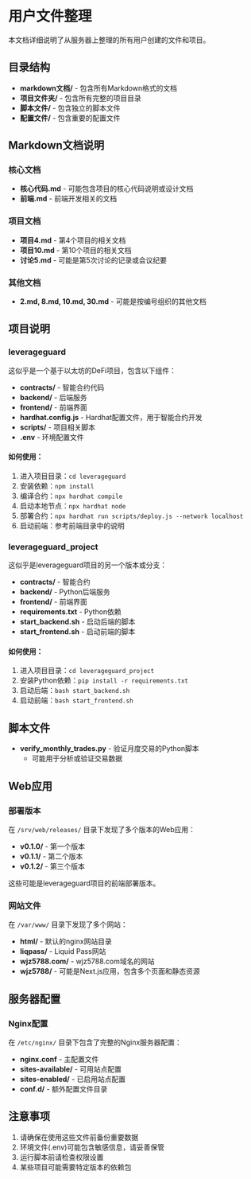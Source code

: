 # 用户文件整理

本文档详细说明了从服务器上整理的所有用户创建的文件和项目。

## 目录结构

- **markdown文档/** - 包含所有Markdown格式的文档
- **项目文件夹/** - 包含所有完整的项目目录
- **脚本文件/** - 包含独立的脚本文件
- **配置文件/** - 包含重要的配置文件

## Markdown文档说明

### 核心文档

- **核心代码.md** - 可能包含项目的核心代码说明或设计文档
- **前端.md** - 前端开发相关的文档

### 项目文档

- **项目4.md** - 第4个项目的相关文档
- **项目10.md** - 第10个项目的相关文档
- **讨论5.md** - 可能是第5次讨论的记录或会议纪要

### 其他文档

- **2.md, 8.md, 10.md, 30.md** - 可能是按编号组织的其他文档

## 项目说明

### leverageguard

这似乎是一个基于以太坊的DeFi项目，包含以下组件：
- **contracts/** - 智能合约代码
- **backend/** - 后端服务
- **frontend/** - 前端界面
- **hardhat.config.js** - Hardhat配置文件，用于智能合约开发
- **scripts/** - 项目相关脚本
- **.env** - 环境配置文件

#### 如何使用：
1. 进入项目目录：`cd leverageguard`
2. 安装依赖：`npm install`
3. 编译合约：`npx hardhat compile`
4. 启动本地节点：`npx hardhat node`
5. 部署合约：`npx hardhat run scripts/deploy.js --network localhost`
6. 启动前端：参考前端目录中的说明

### leverageguard_project

这似乎是leverageguard项目的另一个版本或分支：
- **contracts/** - 智能合约
- **backend/** - Python后端服务
- **frontend/** - 前端界面
- **requirements.txt** - Python依赖
- **start_backend.sh** - 启动后端的脚本
- **start_frontend.sh** - 启动前端的脚本

#### 如何使用：
1. 进入项目目录：`cd leverageguard_project`
2. 安装Python依赖：`pip install -r requirements.txt`
3. 启动后端：`bash start_backend.sh`
4. 启动前端：`bash start_frontend.sh`

## 脚本文件

- **verify_monthly_trades.py** - 验证月度交易的Python脚本
  - 可能用于分析或验证交易数据

## Web应用

### 部署版本
在 `/srv/web/releases/` 目录下发现了多个版本的Web应用：
- **v0.1.0/** - 第一个版本
- **v0.1.1/** - 第二个版本
- **v0.1.2/** - 第三个版本

这些可能是leverageguard项目的前端部署版本。

### 网站文件
在 `/var/www/` 目录下发现了多个网站：
- **html/** - 默认的nginx网站目录
- **liqpass/** - Liquid Pass网站
- **wjz5788.com/** - wjz5788.com域名的网站
- **wjz5788/** - 可能是Next.js应用，包含多个页面和静态资源

## 服务器配置

### Nginx配置
在 `/etc/nginx/` 目录下包含了完整的Nginx服务器配置：
- **nginx.conf** - 主配置文件
- **sites-available/** - 可用站点配置
- **sites-enabled/** - 已启用站点配置
- **conf.d/** - 额外配置文件目录

## 注意事项

1. 请确保在使用这些文件前备份重要数据
2. 环境文件(.env)可能包含敏感信息，请妥善保管
3. 运行脚本前请检查权限设置
4. 某些项目可能需要特定版本的依赖包